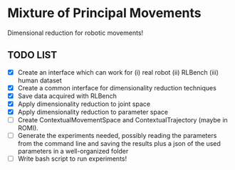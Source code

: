 # Mixture of Principal Movements
Dimensional reduction for robotic movements!

TODO LIST
---------
- [x] Create an interface which can work for (i) real robot (ii) RLBench (iii) human dataset
- [x] Create a common interface for dimensionality reduction techniques
- [x] Save data acquired with RLBench
- [x] Apply dimensionality reduction to joint space
- [x] Apply dimensionality reduction to parameter space
- [ ] Create ContextualMovementSpace and ContextualTrajectory (maybe in ROMI).
- [ ] Generate the experiments needed, possibly reading the parameters from the command line and saving the results plus a json of the used parameters in a well-organized folder
- [ ] Write bash script to run experiments!
